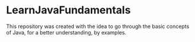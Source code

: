 # LearnJavaFundamentals
This repository was created with the idea to go through the basic concepts of Java, for a better understanding, by examples.
